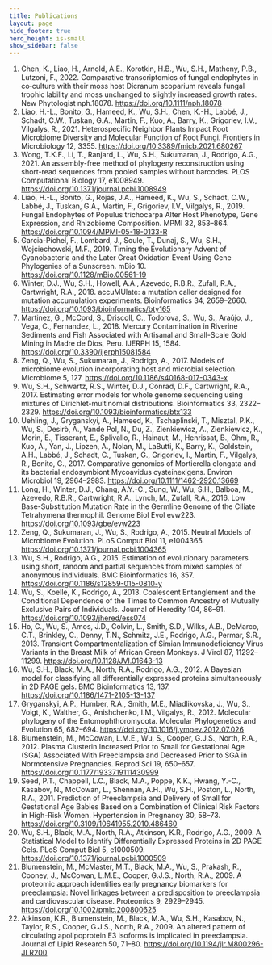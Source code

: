 ```yaml
---
title: Publications
layout: page
hide_footer: true
hero_height: is-small
show_sidebar: false
---
```


1. Chen, K., Liao, H., Arnold, A.E., Korotkin, H.B., Wu, S.H., Matheny, P.B., Lutzoni, F., 2022. Comparative transcriptomics of fungal endophytes in co‐culture with their moss host Dicranum scoparium reveals fungal trophic lability and moss unchanged to slightly increased growth rates. New Phytologist nph.18078. https://doi.org/10.1111/nph.18078
1. Liao, H.-L., Bonito, G., Hameed, K., Wu, S.H., Chen, K.-H., Labbé, J., Schadt, C.W., Tuskan, G.A., Martin, F., Kuo, A., Barry, K., Grigoriev, I.V., Vilgalys, R., 2021. Heterospecific Neighbor Plants Impact Root Microbiome Diversity and Molecular Function of Root Fungi. Frontiers in Microbiology 12, 3355. https://doi.org/10.3389/fmicb.2021.680267
1. Wong, T.K.F., Li, T., Ranjard, L., Wu, S.H., Sukumaran, J., Rodrigo, A.G., 2021. An assembly-free method of phylogeny reconstruction using short-read sequences from pooled samples without barcodes. PLOS Computational Biology 17, e1008949. https://doi.org/10.1371/journal.pcbi.1008949
1. Liao, H.-L., Bonito, G., Rojas, J.A., Hameed, K., Wu, S., Schadt, C.W., Labbé, J., Tuskan, G.A., Martin, F., Grigoriev, I.V., Vilgalys, R., 2019. Fungal Endophytes of Populus trichocarpa Alter Host Phenotype, Gene Expression, and Rhizobiome Composition. MPMI 32, 853–864. https://doi.org/10.1094/MPMI-05-18-0133-R
1. Garcia-Pichel, F., Lombard, J., Soule, T., Dunaj, S., Wu, S.H., Wojciechowski, M.F., 2019. Timing the Evolutionary Advent of Cyanobacteria and the Later Great Oxidation Event Using Gene Phylogenies of a Sunscreen. mBio 10. https://doi.org/10.1128/mBio.00561-19
1. Winter, D.J., Wu, S.H., Howell, A.A., Azevedo, R.B.R., Zufall, R.A., Cartwright, R.A., 2018. accuMUlate: a mutation caller designed for mutation accumulation experiments. Bioinformatics 34, 2659–2660. https://doi.org/10.1093/bioinformatics/bty165
1. Martinez, G., McCord, S., Driscoll, C., Todorova, S., Wu, S., Araújo, J., Vega, C., Fernandez, L., 2018. Mercury Contamination in Riverine Sediments and Fish Associated with Artisanal and Small-Scale Gold Mining in Madre de Dios, Peru. IJERPH 15, 1584. https://doi.org/10.3390/ijerph15081584
1. Zeng, Q., Wu, S., Sukumaran, J., Rodrigo, A., 2017. Models of microbiome evolution incorporating host and microbial selection. Microbiome 5, 127. https://doi.org/10.1186/s40168-017-0343-x
1. Wu, S.H., Schwartz, R.S., Winter, D.J., Conrad, D.F., Cartwright, R.A., 2017. Estimating error models for whole genome sequencing using mixtures of Dirichlet-multinomial distributions. Bioinformatics 33, 2322–2329. https://doi.org/10.1093/bioinformatics/btx133
1. Uehling, J., Gryganskyi, A., Hameed, K., Tschaplinski, T., Misztal, P.K., Wu, S., Desirò, A., Vande Pol, N., Du, Z., Zienkiewicz, A., Zienkiewicz, K., Morin, E., Tisserant, E., Splivallo, R., Hainaut, M., Henrissat, B., Ohm, R., Kuo, A., Yan, J., Lipzen, A., Nolan, M., LaButti, K., Barry, K., Goldstein, A.H., Labbé, J., Schadt, C., Tuskan, G., Grigoriev, I., Martin, F., Vilgalys, R., Bonito, G., 2017. Comparative genomics of Mortierella elongata and its bacterial endosymbiont Mycoavidus cysteinexigens. Environ Microbiol 19, 2964–2983. https://doi.org/10.1111/1462-2920.13669
1. Long, H., Winter, D.J., Chang, A.Y.-C., Sung, W., Wu, S.H., Balboa, M., Azevedo, R.B.R., Cartwright, R.A., Lynch, M., Zufall, R.A., 2016. Low Base-Substitution Mutation Rate in the Germline Genome of the Ciliate Tetrahymena thermophil. Genome Biol Evol evw223. https://doi.org/10.1093/gbe/evw223
1. Zeng, Q., Sukumaran, J., Wu, S., Rodrigo, A., 2015. Neutral Models of Microbiome Evolution. PLoS Comput Biol 11, e1004365. https://doi.org/10.1371/journal.pcbi.1004365
1. Wu, S.H., Rodrigo, A.G., 2015. Estimation of evolutionary parameters using short, random and partial sequences from mixed samples of anonymous individuals. BMC Bioinformatics 16, 357. https://doi.org/10.1186/s12859-015-0810-y
1. Wu, S., Koelle, K., Rodrigo, A., 2013. Coalescent Entanglement and the Conditional Dependence of the Times to Common Ancestry of Mutually Exclusive Pairs of Individuals. Journal of Heredity 104, 86–91. https://doi.org/10.1093/jhered/ess074
1. Ho, C., Wu, S., Amos, J.D., Colvin, L., Smith, S.D., Wilks, A.B., DeMarco, C.T., Brinkley, C., Denny, T.N., Schmitz, J.E., Rodrigo, A.G., Permar, S.R., 2013. Transient Compartmentalization of Simian Immunodeficiency Virus Variants in the Breast Milk of African Green Monkeys. J Virol 87, 11292–11299. https://doi.org/10.1128/JVI.01643-13
1. Wu, S.H., Black, M.A., North, R.A., Rodrigo, A.G., 2012. A Bayesian model for classifying all differentially expressed proteins simultaneously in 2D PAGE gels. BMC Bioinformatics 13, 137. https://doi.org/10.1186/1471-2105-13-137
1. Gryganskyi, A.P., Humber, R.A., Smith, M.E., Miadlikovska, J., Wu, S., Voigt, K., Walther, G., Anishchenko, I.M., Vilgalys, R., 2012. Molecular phylogeny of the Entomophthoromycota. Molecular Phylogenetics and Evolution 65, 682–694. https://doi.org/10.1016/j.ympev.2012.07.026
1. Blumenstein, M., McCowan, L.M.E., Wu, S., Cooper, G.J.S., North, R.A., 2012. Plasma Clusterin Increased Prior to Small for Gestational Age (SGA) Associated With Preeclampsia and Decreased Prior to SGA in Normotensive Pregnancies. Reprod Sci 19, 650–657. https://doi.org/10.1177/1933719111430999
1. Seed, P.T., Chappell, L.C., Black, M.A., Poppe, K.K., Hwang, Y.-C., Kasabov, N., McCowan, L., Shennan, A.H., Wu, S.H., Poston, L., North, R.A., 2011. Prediction of Preeclampsia and Delivery of Small for Gestational Age Babies Based on a Combination of Clinical Risk Factors in High-Risk Women. Hypertension in Pregnancy 30, 58–73. https://doi.org/10.3109/10641955.2010.486460
1. Wu, S.H., Black, M.A., North, R.A., Atkinson, K.R., Rodrigo, A.G., 2009. A Statistical Model to Identify Differentially Expressed Proteins in 2D PAGE Gels. PLoS Comput Biol 5, e1000509. https://doi.org/10.1371/journal.pcbi.1000509
1. Blumenstein, M., McMaster, M.T., Black, M.A., Wu, S., Prakash, R., Cooney, J., McCowan, L.M.E., Cooper, G.J.S., North, R.A., 2009. A proteomic approach identifies early pregnancy biomarkers for preeclampsia: Novel linkages between a predisposition to preeclampsia and cardiovascular disease. Proteomics 9, 2929–2945. https://doi.org/10.1002/pmic.200800625
1. Atkinson, K.R., Blumenstein, M., Black, M.A., Wu, S.H., Kasabov, N., Taylor, R.S., Cooper, G.J.S., North, R.A., 2009. An altered pattern of circulating apolipoprotein E3 isoforms is implicated in preeclampsia. Journal of Lipid Research 50, 71–80. https://doi.org/10.1194/jlr.M800296-JLR200
